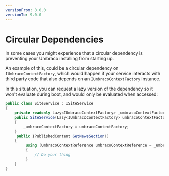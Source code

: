 ```yaml
---
versionFrom: 8.0.0
versionTo: 9.0.0
---
```


# Circular Dependencies

In some cases you might experience that a circular dependency is preventing your Umbraco installing from starting up.

An example of this, could be a circular dependency on `IUmbracoContextFactory`, which would happen if your service interacts with third party code that also depends on an `IUmbracoContextFactory` instance.

In this situation, you can request a lazy version of the dependency so it won't evaluate during boot, and would only be evaluated when accessed:

```csharp
public class SiteService : ISiteService
{
    private readonly Lazy<IUmbracoContextFactory> _umbracoContextFactory;
    public SiteService(Lazy<IUmbracoContextFactory> umbracoContextFactory)
    {
        _umbracoContextFactory = umbracoContextFactory;
    }
     public IPublishedContent GetNewsSection()
    {
         using (UmbracoContextReference umbracoContextReference = _umbracoContextFactory.Value.EnsureUmbracoContext())
         {
             // Do your thing
         }
    }
}
```
